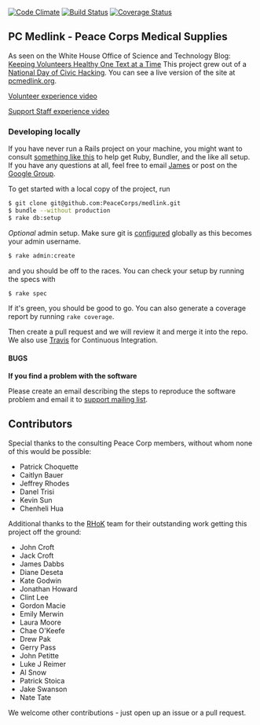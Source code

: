 [![Code Climate](https://codeclimate.com/github/PeaceCorps/medlink.png)](https://codeclimate.com/github/PeaceCorps/medlink)
[![Build Status](https://travis-ci.org/PeaceCorps/medlink.png?branch=master)](https://travis-ci.org/PeaceCorps/medlink)
[![Coverage Status](https://coveralls.io/repos/PeaceCorps/medlink/badge.png?branch=master)](https://coveralls.io/r/PeaceCorps/medlink?branch=master)

## PC Medlink - Peace Corps Medical Supplies

As seen on the White House Office of Science and Technology Blog: [Keeping Volunteers Healthy One Text at a Time](http://www.whitehouse.gov/blog/2014/10/31/keeping-peace-corps-volunteers-healthy-one-text-time-0)
This project grew out of a [National Day of Civic Hacking](http://hackforchange.org/). You can see a live version of the site at [pcmedlink.org](http://pcmedlink.org).

[Volunteer experience video](https://www.youtube.com/watch?v=JeuyFfBBvTs)

[Support Staff experience video](https://www.youtube.com/watch?v=4L_XqUhXaMw)

### Developing locally


If you have never run a Rails project on your machine, you might want to consult [something like this](https://gorails.com/setup/osx/10.10-yosemite) to help get Ruby, Bundler, and the like all setup. If you have any questions at all, feel free to email [James](https://github.com/jamesdabbs) or post on the [Google Group](https://groups.google.com/forum/?fromgroups#!forum/atlrug-rhok).

To get started with a local copy of the project, run

```bash
$ git clone git@github.com:PeaceCorps/medlink.git
$ bundle --without production
$ rake db:setup
```

*Optional* admin setup. Make sure git is [configured](https://help.github.com/articles/set-up-git) globally as this becomes your admin username. 

```bash
$ rake admin:create
```

and you should be off to the races. You can check your setup by running the specs with

```bash
$ rake spec
```

If it's green, you should be good to go. You can also generate a coverage report by running `rake coverage`.

Then create a pull request and we will review it and merge it into the repo.
We also use [Travis](https://travis-ci.org/PeaceCorps/medlink) for Continuous
Integration.


#### BUGS

**If you find a problem with the software**

Please create an email describing the steps to reproduce the software
problem and email it to [support mailing list](support@pcmedlink.org).


## Contributors

Special thanks to the consulting Peace Corp members, without whom none of this would be possible:
* Patrick Choquette
* Caitlyn Bauer
* Jeffrey Rhodes
* Danel Trisi
* Kevin Sun
* Chenheli Hua

Additional thanks to the [RHoK](http://www.rhok.org/) team for their outstanding work getting this project off the ground:
* John Croft
* Jack Croft
* James Dabbs
* Diane Deseta
* Kate Godwin
* Jonathan Howard
* Clint Lee
* Gordon Macie
* Emily Merwin
* Laura Moore
* Chae O'Keefe
* Drew Pak
* Gerry Pass
* John Petitte
* Luke J Reimer
* Al Snow
* Patrick Stoica
* Jake Swanson
* Nate Tate

We welcome other contributions - just open up an issue or a pull request.
